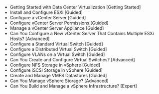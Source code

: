 - Getting Started with Data Center Virtualization  [Getting Started]
- Install and Configure ESXi [Guided]
- Configure a vCenter Server [Guided]
- Configure vCenter Server Permissions [Guided]
- Manage a vCenter Server Appliance [Guided]
- Can You Configure a New vCenter Server That Contains Multiple ESXi Hosts? [Advanced]
- Configure a Standard Virtual Switch [Guided]
- Configure a Distributed Virtual Switch [Guided]
- Configure VLANs on a Virtual Switch [Guided]
- Can You Create and Configure Virtual Switches? [Advanced]
- Configure NFS Storage in vSphere [Guided]
- Configure iSCSI Storage in vSphere [Guided]
- Create and Manage VMFS Datastores [Guided]
- Can You Manage vSphere Storage? [Advanced]
- Can You Build and Manage a vSphere Infrastructure? [Expert]
